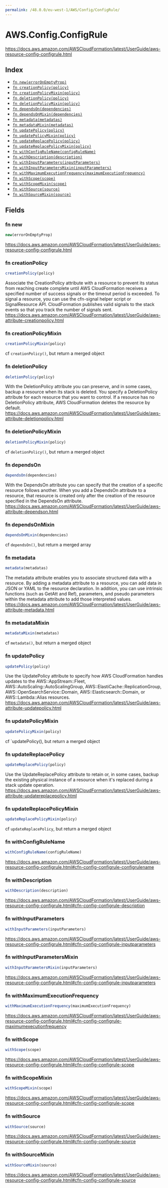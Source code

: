 ```yaml
---
permalink: /48.0.0/eu-west-1/AWS/Config/ConfigRule/
---
```


# AWS.Config.ConfigRule

https://docs.aws.amazon.com/AWSCloudFormation/latest/UserGuide/aws-resource-config-configrule.html

## Index

* [`fn new(errorOnEmptyProp)`](#fn-new)
* [`fn creationPolicy(policy)`](#fn-creationpolicy)
* [`fn creationPolicyMixin(policy)`](#fn-creationpolicymixin)
* [`fn deletionPolicy(policy)`](#fn-deletionpolicy)
* [`fn deletionPolicyMixin(policy)`](#fn-deletionpolicymixin)
* [`fn dependsOn(dependencies)`](#fn-dependson)
* [`fn dependsOnMixin(dependencies)`](#fn-dependsonmixin)
* [`fn metadata(metadatas)`](#fn-metadata)
* [`fn metadataMixin(metadatas)`](#fn-metadatamixin)
* [`fn updatePolicy(policy)`](#fn-updatepolicy)
* [`fn updatePolicyMixin(policy)`](#fn-updatepolicymixin)
* [`fn updateReplacePolicy(policy)`](#fn-updatereplacepolicy)
* [`fn updateReplacePolicyMixin(policy)`](#fn-updatereplacepolicymixin)
* [`fn withConfigRuleName(configRuleName)`](#fn-withconfigrulename)
* [`fn withDescription(description)`](#fn-withdescription)
* [`fn withInputParameters(inputParameters)`](#fn-withinputparameters)
* [`fn withInputParametersMixin(inputParameters)`](#fn-withinputparametersmixin)
* [`fn withMaximumExecutionFrequency(maximumExecutionFrequency)`](#fn-withmaximumexecutionfrequency)
* [`fn withScope(scope)`](#fn-withscope)
* [`fn withScopeMixin(scope)`](#fn-withscopemixin)
* [`fn withSource(source)`](#fn-withsource)
* [`fn withSourceMixin(source)`](#fn-withsourcemixin)

## Fields

### fn new

```ts
new(errorOnEmptyProp)
```

https://docs.aws.amazon.com/AWSCloudFormation/latest/UserGuide/aws-resource-config-configrule.html

### fn creationPolicy

```ts
creationPolicy(policy)
```

Associate the CreationPolicy attribute with a resource to prevent its status from reaching create complete until AWS CloudFormation receives a specified number of success signals or the timeout period is exceeded. To signal a resource, you can use the cfn-signal helper script or SignalResource API. CloudFormation publishes valid signals to the stack events so that you track the number of signals sent. 
https://docs.aws.amazon.com/AWSCloudFormation/latest/UserGuide/aws-attribute-creationpolicy.html

### fn creationPolicyMixin

```ts
creationPolicyMixin(policy)
```

cf `creationPolicy()`, but return a merged object

### fn deletionPolicy

```ts
deletionPolicy(policy)
```

With the DeletionPolicy attribute you can preserve, and in some cases, backup a resource when its stack is deleted. You specify a DeletionPolicy attribute for each resource that you want to control. If a resource has no DeletionPolicy attribute, AWS CloudFormation deletes the resource by default. 
https://docs.aws.amazon.com/AWSCloudFormation/latest/UserGuide/aws-attribute-deletionpolicy.html

### fn deletionPolicyMixin

```ts
deletionPolicyMixin(policy)
```

cf `deletionPolicy()`, but return a merged object

### fn dependsOn

```ts
dependsOn(dependencies)
```

With the DependsOn attribute you can specify that the creation of a specific resource follows another. When you add a DependsOn attribute to a resource, that resource is created only after the creation of the resource specified in the DependsOn attribute. 
https://docs.aws.amazon.com/AWSCloudFormation/latest/UserGuide/aws-attribute-dependson.html

### fn dependsOnMixin

```ts
dependsOnMixin(dependencies)
```

cf `dependsOn()`, but return a merged array

### fn metadata

```ts
metadata(metadatas)
```

The metadata attribute enables you to associate structured data with a resource. By adding a metadata attribute to a resource, you can add data in JSON or YAML to the resource declaration. In addition, you can use intrinsic functions (such as GetAtt and Ref), parameters, and pseudo parameters within the metadata attribute to add those interpreted values. 
https://docs.aws.amazon.com/AWSCloudFormation/latest/UserGuide/aws-attribute-metadata.html

### fn metadataMixin

```ts
metadataMixin(metadatas)
```

cf `metadata()`, but return a merged object

### fn updatePolicy

```ts
updatePolicy(policy)
```

Use the UpdatePolicy attribute to specify how AWS CloudFormation handles updates to the AWS::AppStream::Fleet, AWS::AutoScaling::AutoScalingGroup, AWS::ElastiCache::ReplicationGroup, AWS::OpenSearchService::Domain, AWS::Elasticsearch::Domain, or AWS::Lambda::Alias resources. 
https://docs.aws.amazon.com/AWSCloudFormation/latest/UserGuide/aws-attribute-updatepolicy.html

### fn updatePolicyMixin

```ts
updatePolicyMixin(policy)
```

cf `updatePolicy(), but return a merged object

### fn updateReplacePolicy

```ts
updateReplacePolicy(policy)
```

Use the UpdateReplacePolicy attribute to retain or, in some cases, backup the existing physical instance of a resource when it's replaced during a stack update operation. 
https://docs.aws.amazon.com/AWSCloudFormation/latest/UserGuide/aws-attribute-updatereplacepolicy.html

### fn updateReplacePolicyMixin

```ts
updateReplacePolicyMixin(policy)
```

cf `updateReplacePolicy`, but return a merged object

### fn withConfigRuleName

```ts
withConfigRuleName(configRuleName)
```

https://docs.aws.amazon.com/AWSCloudFormation/latest/UserGuide/aws-resource-config-configrule.html#cfn-config-configrule-configrulename

### fn withDescription

```ts
withDescription(description)
```

https://docs.aws.amazon.com/AWSCloudFormation/latest/UserGuide/aws-resource-config-configrule.html#cfn-config-configrule-description

### fn withInputParameters

```ts
withInputParameters(inputParameters)
```

https://docs.aws.amazon.com/AWSCloudFormation/latest/UserGuide/aws-resource-config-configrule.html#cfn-config-configrule-inputparameters

### fn withInputParametersMixin

```ts
withInputParametersMixin(inputParameters)
```

https://docs.aws.amazon.com/AWSCloudFormation/latest/UserGuide/aws-resource-config-configrule.html#cfn-config-configrule-inputparameters

### fn withMaximumExecutionFrequency

```ts
withMaximumExecutionFrequency(maximumExecutionFrequency)
```

https://docs.aws.amazon.com/AWSCloudFormation/latest/UserGuide/aws-resource-config-configrule.html#cfn-config-configrule-maximumexecutionfrequency

### fn withScope

```ts
withScope(scope)
```

https://docs.aws.amazon.com/AWSCloudFormation/latest/UserGuide/aws-resource-config-configrule.html#cfn-config-configrule-scope

### fn withScopeMixin

```ts
withScopeMixin(scope)
```

https://docs.aws.amazon.com/AWSCloudFormation/latest/UserGuide/aws-resource-config-configrule.html#cfn-config-configrule-scope

### fn withSource

```ts
withSource(source)
```

https://docs.aws.amazon.com/AWSCloudFormation/latest/UserGuide/aws-resource-config-configrule.html#cfn-config-configrule-source

### fn withSourceMixin

```ts
withSourceMixin(source)
```

https://docs.aws.amazon.com/AWSCloudFormation/latest/UserGuide/aws-resource-config-configrule.html#cfn-config-configrule-source